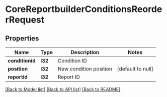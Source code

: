 # CoreReportbuilderConditionsReorderRequest

## Properties

Name | Type | Description | Notes
------------ | ------------- | ------------- | -------------
**conditionid** | **i32** | Condition ID | 
**position** | **i32** | New condition position | [default to null]
**reportid** | **i32** | Report ID | 

[[Back to Model list]](../README.md#documentation-for-models) [[Back to API list]](../README.md#documentation-for-api-endpoints) [[Back to README]](../README.md)


